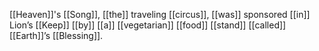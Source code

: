 [[Heaven]]'s [[Song]], [[the]] traveling [[circus]], [[was]] sponsored [[in]] Lion’s [[Keep]] [[by]] [[a]] [[vegetarian]] [[food]] [[stand]] [[called]] [[Earth]]’s [[Blessing]].





